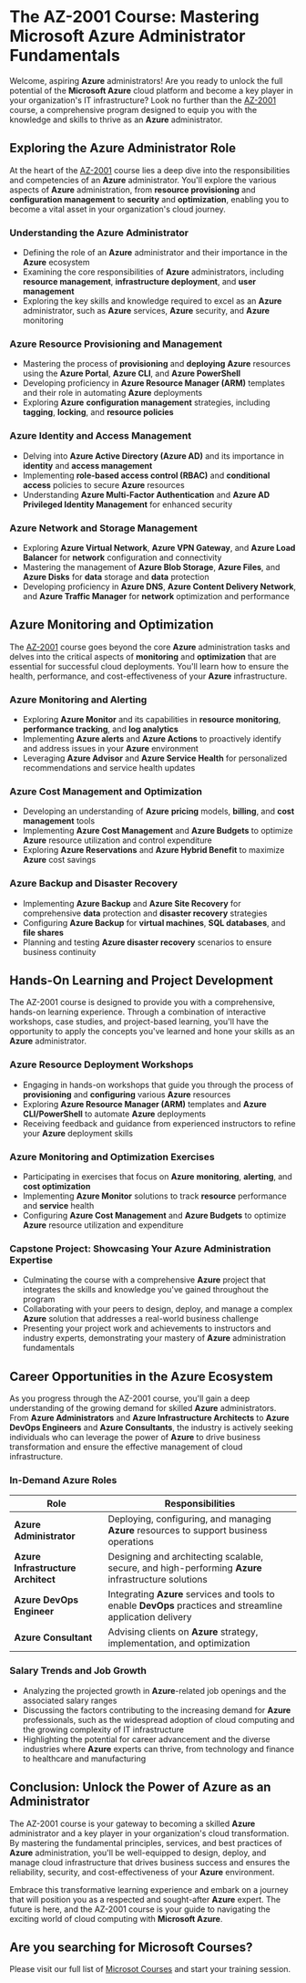 # The AZ-2001 Course: Mastering Microsoft Azure Administrator Fundamentals

Welcome, aspiring **Azure** administrators! Are you ready to unlock the full potential of the **Microsoft Azure** cloud platform and become a key player in your organization's IT infrastructure? Look no further than the <a href="https://www.esamatic.it/corsi/az-2001-implement-security-through-a-pipeline-using-azure-devops-2">AZ-2001</a> course, a comprehensive program designed to equip you with the knowledge and skills to thrive as an **Azure** administrator.

## Exploring the Azure Administrator Role

At the heart of the <a href="https://www.esamatic.it/corsi/az-2001-implement-security-through-a-pipeline-using-azure-devops-2">AZ-2001</a> course lies a deep dive into the responsibilities and competencies of an **Azure** administrator. You'll explore the various aspects of **Azure** administration, from **resource provisioning** and **configuration management** to **security** and **optimization**, enabling you to become a vital asset in your organization's cloud journey.

### Understanding the Azure Administrator

- Defining the role of an **Azure** administrator and their importance in the **Azure** ecosystem
- Examining the core responsibilities of **Azure** administrators, including **resource management**, **infrastructure deployment**, and **user management**
- Exploring the key skills and knowledge required to excel as an **Azure** administrator, such as **Azure** services, **Azure** security, and **Azure** monitoring

### Azure Resource Provisioning and Management

- Mastering the process of **provisioning** and **deploying** **Azure** resources using the **Azure Portal**, **Azure CLI**, and **Azure PowerShell**
- Developing proficiency in **Azure Resource Manager (ARM)** templates and their role in automating **Azure** deployments
- Exploring **Azure** **configuration management** strategies, including **tagging**, **locking**, and **resource policies**

### Azure Identity and Access Management

- Delving into **Azure Active Directory (Azure AD)** and its importance in **identity** and **access management**
- Implementing **role-based access control (RBAC)** and **conditional access** policies to secure **Azure** resources
- Understanding **Azure Multi-Factor Authentication** and **Azure AD Privileged Identity Management** for enhanced security

### Azure Network and Storage Management

- Exploring **Azure Virtual Network**, **Azure VPN Gateway**, and **Azure Load Balancer** for **network** configuration and connectivity
- Mastering the management of **Azure Blob Storage**, **Azure Files**, and **Azure Disks** for **data** storage and **data** protection
- Developing proficiency in **Azure DNS**, **Azure Content Delivery Network**, and **Azure Traffic Manager** for **network** optimization and performance

## Azure Monitoring and Optimization

The <a href="https://www.esamatic.it/corsi/az-2001-implement-security-through-a-pipeline-using-azure-devops-2">AZ-2001</a> course goes beyond the core **Azure** administration tasks and delves into the critical aspects of **monitoring** and **optimization** that are essential for successful cloud deployments. You'll learn how to ensure the health, performance, and cost-effectiveness of your **Azure** infrastructure.

### Azure Monitoring and Alerting

- Exploring **Azure Monitor** and its capabilities in **resource monitoring**, **performance tracking**, and **log analytics**
- Implementing **Azure alerts** and **Azure Actions** to proactively identify and address issues in your **Azure** environment
- Leveraging **Azure Advisor** and **Azure Service Health** for personalized recommendations and service health updates

### Azure Cost Management and Optimization

- Developing an understanding of **Azure** **pricing** models, **billing**, and **cost management** tools
- Implementing **Azure Cost Management** and **Azure Budgets** to optimize **Azure** resource utilization and control expenditure
- Exploring **Azure Reservations** and **Azure Hybrid Benefit** to maximize **Azure** cost savings

### Azure Backup and Disaster Recovery

- Implementing **Azure Backup** and **Azure Site Recovery** for comprehensive **data** protection and **disaster recovery** strategies
- Configuring **Azure Backup** for **virtual machines**, **SQL databases**, and **file shares**
- Planning and testing **Azure disaster recovery** scenarios to ensure business continuity

## Hands-On Learning and Project Development

The AZ-2001 course is designed to provide you with a comprehensive, hands-on learning experience. Through a combination of interactive workshops, case studies, and project-based learning, you'll have the opportunity to apply the concepts you've learned and hone your skills as an **Azure** administrator.

### Azure Resource Deployment Workshops

- Engaging in hands-on workshops that guide you through the process of **provisioning** and **configuring** various **Azure** resources
- Exploring **Azure Resource Manager (ARM)** templates and **Azure CLI/PowerShell** to automate **Azure** deployments
- Receiving feedback and guidance from experienced instructors to refine your **Azure** deployment skills

### Azure Monitoring and Optimization Exercises

- Participating in exercises that focus on **Azure** **monitoring**, **alerting**, and **cost optimization**
- Implementing **Azure Monitor** solutions to track **resource** performance and **service** health
- Configuring **Azure Cost Management** and **Azure Budgets** to optimize **Azure** resource utilization and expenditure

### Capstone Project: Showcasing Your Azure Administration Expertise

- Culminating the course with a comprehensive **Azure** project that integrates the skills and knowledge you've gained throughout the program
- Collaborating with your peers to design, deploy, and manage a complex **Azure** solution that addresses a real-world business challenge
- Presenting your project work and achievements to instructors and industry experts, demonstrating your mastery of **Azure** administration fundamentals

## Career Opportunities in the Azure Ecosystem

As you progress through the AZ-2001 course, you'll gain a deep understanding of the growing demand for skilled **Azure** administrators. From **Azure Administrators** and **Azure Infrastructure Architects** to **Azure DevOps Engineers** and **Azure Consultants**, the industry is actively seeking individuals who can leverage the power of **Azure** to drive business transformation and ensure the effective management of cloud infrastructure.

### In-Demand Azure Roles

| Role | Responsibilities |
| --- | --- |
| **Azure Administrator** | Deploying, configuring, and managing **Azure** resources to support business operations |
| **Azure Infrastructure Architect** | Designing and architecting scalable, secure, and high-performing **Azure** infrastructure solutions |
| **Azure DevOps Engineer** | Integrating **Azure** services and tools to enable **DevOps** practices and streamline application delivery |
| **Azure Consultant** | Advising clients on **Azure** strategy, implementation, and optimization |

### Salary Trends and Job Growth

- Analyzing the projected growth in **Azure**-related job openings and the associated salary ranges
- Discussing the factors contributing to the increasing demand for **Azure** professionals, such as the widespread adoption of cloud computing and the growing complexity of IT infrastructure
- Highlighting the potential for career advancement and the diverse industries where **Azure** experts can thrive, from technology and finance to healthcare and manufacturing

## Conclusion: Unlock the Power of Azure as an Administrator

The AZ-2001 course is your gateway to becoming a skilled **Azure** administrator and a key player in your organization's cloud transformation. By mastering the fundamental principles, services, and best practices of **Azure** administration, you'll be well-equipped to design, deploy, and manage cloud infrastructure that drives business success and ensures the reliability, security, and cost-effectiveness of your **Azure** environment.

Embrace this transformative learning experience and embark on a journey that will position you as a respected and sought-after **Azure** expert. The future is here, and the AZ-2001 course is your guide to navigating the exciting world of cloud computing with **Microsoft Azure**.

## Are you searching for Microsoft Courses?
Please visit our full list of <a href="https://github.com/esamaric-srl/Microsoft-Courses">Microsot Courses</a> and start your training session.

